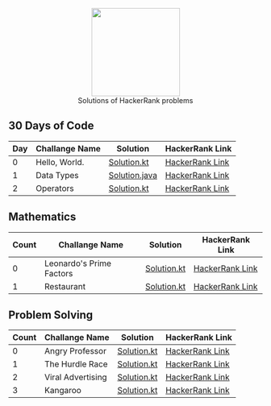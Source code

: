 <p align="center">
    <a href="https://www.hackerrank.com/eneskayiklik">
        <img height=175 src="https://hrcdn.net/hackerrank/assets/styleguide/logo_wordmark-13074b67abceb42ce8fd38bdeaac6926.svg">
    </a>
    <br>Solutions of HackerRank problems
</p>

## 30 Days of Code
| Day | Challange Name | Solution | HackerRank Link |
|-----|----------------|----------|-----------------|
|  0  |Hello, World. |[Solution.kt](https://github.com/Enes-Kayiklik/HackerRank-Solutions/blob/master/src/thirtydayofcode/HelloWorld.kt)|[HackerRank Link](https://www.hackerrank.com/challenges/30-hello-world/problem)|
|  1  |Data Types|[Solution.java](https://github.com/Enes-Kayiklik/HackerRank-Solutions/blob/master/src/thirtydayofcode/DataTypes.java)|[HackerRank Link](https://www.hackerrank.com/challenges/30-data-types/problem)|
|  2  |Operators|[Solution.kt](https://github.com/Enes-Kayiklik/HackerRank-Solutions/blob/master/src/thirtydayofcode/Operators.kt)|[HackerRank Link](https://www.hackerrank.com/challenges/30-operators/problem)|


## Mathematics
| Count | Challange Name | Solution | HackerRank Link |
|-----|----------------|----------|-----------------|
|  0  |Leonardo's Prime Factors |[Solution.kt](https://github.com/Enes-Kayiklik/HackerRank-Solutions/blob/master/src/mathematics/LeonardsPrimeFactor.kt)|[HackerRank Link](https://www.hackerrank.com/challenges/leonardo-and-prime/problem)|
|  1  |Restaurant |[Solution.kt](https://github.com/Enes-Kayiklik/HackerRank-Solutions/blob/master/src/mathematics/Restaurant.kt)|[HackerRank Link](https://www.hackerrank.com/challenges/restaurant/problem)|


## Problem Solving
| Count | Challange Name | Solution | HackerRank Link |
|-----|----------------|----------|-----------------|
|  0  |Angry Professor  |[Solution.kt](https://github.com/Enes-Kayiklik/HackerRank-Solutions/blob/master/src/problemsolving/AngryProfessor.kt)|[HackerRank Link](https://www.hackerrank.com/challenges/angry-professor/problem)|
|  1  |The Hurdle Race |[Solution.kt](https://github.com/Enes-Kayiklik/HackerRank-Solutions/blob/master/src/problemsolving/TheHurdleRace.kt)|[HackerRank Link](https://www.hackerrank.com/challenges/the-hurdle-race/problem)|
|  2  |Viral Advertising |[Solution.kt](https://github.com/Enes-Kayiklik/HackerRank-Solutions/blob/master/src/problemsolving/ViralAdvertising.kt)|[HackerRank Link](https://www.hackerrank.com/challenges/strange-advertising/problem)|
|  3  |Kangaroo |[Solution.kt](https://github.com/Enes-Kayiklik/HackerRank-Solutions/blob/master/src/problemsolving/Kangaroo.kt)|[HackerRank Link](https://www.hackerrank.com/challenges/kangaroo/problem)|
